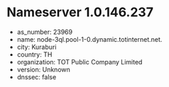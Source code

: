 # Nameserver 1.0.146.237

* as_number: 23969
* name: node-3ql.pool-1-0.dynamic.totinternet.net.
* city: Kuraburi
* country: TH
* organization: TOT Public Company Limited
* version: Unknown
* dnssec: false
